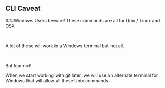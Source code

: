 ##  CLI Caveat

###Windows Users beware!
These commands are all for Unix / Linux and OSX

<br/>

A lot of these will work in a Windows terminal but not all.

<br/>

But fear not!

When we start working with git later, we will use an alternate terminal for Windows that will allow all these Unix commands.